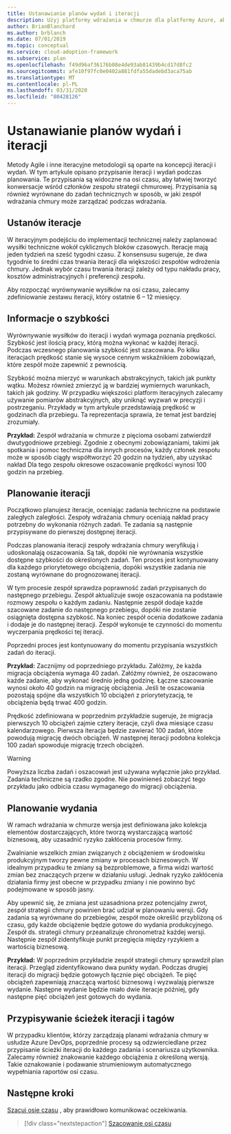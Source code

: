 ```yaml
---
title: Ustanawianie planów wydań i iteracji
description: Użyj platformy wdrażania w chmurze dla platformy Azure, aby dowiedzieć się, jak definiować iteracje i plany wydań, aby ułatwić zarządzanie implementacją.
author: BrianBlanchard
ms.author: brblanch
ms.date: 07/01/2019
ms.topic: conceptual
ms.service: cloud-adoption-framework
ms.subservice: plan
ms.openlocfilehash: f49d96af36176b08e4de93ab81439b4cd17d8fc2
ms.sourcegitcommit: afe10f97fc0e0402a881fdfa55dadebd3aca75ab
ms.translationtype: MT
ms.contentlocale: pl-PL
ms.lasthandoff: 03/31/2020
ms.locfileid: "80428126"
---
```

# <a name="establish-iterations-and-release-plans"></a>Ustanawianie planów wydań i iteracji

Metody Agile i inne iteracyjne metodologii są oparte na koncepcji iteracji i wydań. W tym artykule opisano przypisanie iteracji i wydań podczas planowania. Te przypisania są widoczne na osi czasu, aby łatwiej tworzyć konwersacje wśród członków zespołu strategii chmurowej. Przypisania są również wyrównane do zadań technicznych w sposób, w jaki zespół wdrażania chmury może zarządzać podczas wdrażania.

## <a name="establish-iterations"></a>Ustanów iteracje

W iteracyjnym podejściu do implementacji technicznej należy zaplanować wysiłki techniczne wokół cyklicznych bloków czasowych. Iteracje mają jeden tydzień na sześć tygodni czasu. Z konsensusu sugeruje, że dwa tygodnie to średni czas trwania iteracji dla większości zespołów wdrożenia chmury. Jednak wybór czasu trwania iteracji zależy od typu nakładu pracy, kosztów administracyjnych i preferencji zespołu.

Aby rozpocząć wyrównywanie wysiłków na osi czasu, zalecamy zdefiniowanie zestawu iteracji, który ostatnie 6 – 12 miesięcy.

## <a name="understand-velocity"></a>Informacje o szybkości

Wyrównywanie wysiłków do iteracji i wydań wymaga poznania prędkości. Szybkość jest ilością pracy, którą można wykonać w każdej iteracji. Podczas wczesnego planowania szybkość jest szacowana. Po kilku iteracjach prędkość stanie się wysoce cennym wskaźnikiem zobowiązań, które zespół może zapewnić z pewnością.

Szybkość można mierzyć w warunkach abstrakcyjnych, takich jak punkty wątku. Możesz również zmierzyć ją w bardziej wymiernych warunkach, takich jak godziny. W przypadku większości platform iteracyjnych zalecamy używanie pomiarów abstrakcyjnych, aby uniknąć wyzwań w precyzji i postrzeganiu. Przykłady w tym artykule przedstawiają prędkość w godzinach dla przebiegu. Ta reprezentacja sprawia, że temat jest bardziej zrozumiały.

**Przykład:** Zespół wdrażania w chmurze z pięcioma osobami zatwierdził dwutygodniowe przebiegi. Zgodnie z obecnymi zobowiązaniami, takimi jak spotkania i pomoc techniczna dla innych procesów, każdy członek zespołu może w sposób ciągły współtworzyć 20 godzin na tydzień, aby uzyskać nakład Dla tego zespołu okresowe oszacowanie prędkości wynosi 100 godzin na przebieg.

## <a name="iteration-planning"></a>Planowanie iteracji

Początkowo planujesz iteracje, oceniając zadania techniczne na podstawie zaległych zaległości. Zespoły wdrażania chmury oceniają nakład pracy potrzebny do wykonania różnych zadań. Te zadania są następnie przypisywane do pierwszej dostępnej iteracji.

Podczas planowania iteracji zespoły wdrażania chmury weryfikują i udoskonalają oszacowania. Są tak, dopóki nie wyrównania wszystkie dostępne szybkości do określonych zadań. Ten proces jest kontynuowany dla każdego priorytetowego obciążenia, dopóki wszystkie zadania nie zostaną wyrównane do prognozowanej iteracji.

W tym procesie zespół sprawdza poprawność zadań przypisanych do następnego przebiegu. Zespół aktualizuje swoje oszacowania na podstawie rozmowy zespołu o każdym zadaniu. Następnie zespół dodaje każde szacowane zadanie do następnego przebiegu, dopóki nie zostanie osiągnięta dostępna szybkość. Na koniec zespół ocenia dodatkowe zadania i dodaje je do następnej iteracji. Zespół wykonuje te czynności do momentu wyczerpania prędkości tej iteracji.

Poprzedni proces jest kontynuowany do momentu przypisania wszystkich zadań do iteracji.

**Przykład:** Zacznijmy od poprzedniego przykładu. Załóżmy, że każda migracja obciążenia wymaga 40 zadań. Załóżmy również, że oszacowano każde zadanie, aby wykonać średnio jedną godzinę. Łączne szacowanie wynosi około 40 godzin na migrację obciążenia. Jeśli te oszacowania pozostają spójne dla wszystkich 10 obciążeń z priorytetyzacją, te obciążenia będą trwać 400 godzin.

Prędkość zdefiniowana w poprzednim przykładzie sugeruje, że migracja pierwszych 10 obciążeń zajmie cztery iteracje, czyli dwa miesiące czasu kalendarzowego. Pierwsza iteracja będzie zawierać 100 zadań, które powodują migrację dwóch obciążeń. W następnej iteracji podobna kolekcja 100 zadań spowoduje migrację trzech obciążeń.

> [!WARNING]
> Powyższa liczba zadań i oszacowań jest używana wyłącznie jako przykład. Zadania techniczne są rzadko zgodne. Nie powinieneś zobaczyć tego przykładu jako odbicia czasu wymaganego do migracji obciążenia.

## <a name="release-planning"></a>Planowanie wydania

W ramach wdrażania w chmurze wersja jest definiowana jako kolekcja elementów dostarczających, które tworzą wystarczającą wartość biznesową, aby uzasadnić ryzyko zakłócenia procesów firmy.

Zwalnianie wszelkich zmian związanych z obciążeniem w środowisku produkcyjnym tworzy pewne zmiany w procesach biznesowych. W idealnym przypadku te zmiany są bezproblemowe, a firma widzi wartość zmian bez znaczących przerw w działaniu usługi. Jednak ryzyko zakłócenia działania firmy jest obecne w przypadku zmiany i nie powinno być podejmowane w sposób jasny.

Aby upewnić się, że zmiana jest uzasadniona przez potencjalny zwrot, zespół strategii chmury powinien brać udział w planowaniu wersji. Gdy zadania są wyrównane do przebiegów, zespół może określić przybliżoną oś czasu, gdy każde obciążenie będzie gotowe do wydania produkcyjnego. Zespół ds. strategii chmury przeanalizuje chronometraż każdej wersji. Następnie zespół zidentyfikuje punkt przegięcia między ryzykiem a wartością biznesową.

**Przykład:** W poprzednim przykładzie zespół strategii chmury sprawdził plan iteracji. Przegląd zidentyfikowano dwa punkty wydań. Podczas drugiej iteracji do migracji będzie gotowych łącznie pięć obciążeń. Te pięć obciążeń zapewniają znaczącą wartość biznesową i wyzwalają pierwsze wydanie. Następne wydanie będzie miało dwie iteracje później, gdy następne pięć obciążeń jest gotowych do wydania.

## <a name="assign-iteration-paths-and-tags"></a>Przypisywanie ścieżek iteracji i tagów

W przypadku klientów, którzy zarządzają planami wdrażania chmury w usłudze Azure DevOps, poprzednie procesy są odzwierciedlane przez przypisanie ścieżki iteracji do każdego zadania i scenariusza użytkownika. Zalecamy również znakowanie każdego obciążenia z określoną wersją. Takie oznakowanie i podawanie strumieniowym automatycznego wypełniania raportów osi czasu.

## <a name="next-steps"></a>Następne kroki

[Szacuj osie czasu](./timelines.md) , aby prawidłowo komunikować oczekiwania.

> [!div class="nextstepaction"]
> [Szacowanie osi czasu](./timelines.md)

